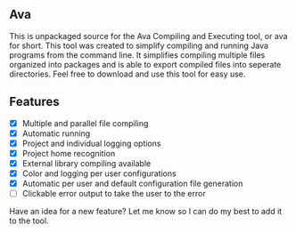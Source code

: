 ## Ava ##
This is unpackaged source for the Ava Compiling and Executing tool, or ava for short.  This tool was created to simplify compiling and running Java programs from the command line.  It simplifies 
compiling multiple files organized into packages and is able to export compiled files into seperate directories.  Feel free to download and use this tool for easy use.

## Features ##
- [X] Multiple and parallel file compiling
- [X] Automatic running
- [X] Project and individual logging options
- [X] Project home recognition
- [X] External library compiling available
- [X] Color and logging per user configurations
- [X] Automatic per user and default configuration file generation
- [ ] Clickable error output to take the user to the error

Have an idea for a new feature? Let me know so I can do my best to add it to the tool.
